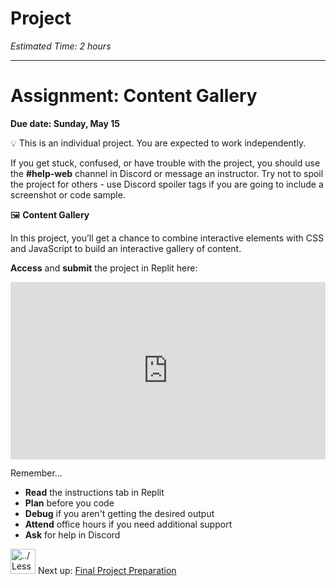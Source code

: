 # Project

*Estimated Time: 2 hours*

---

# Assignment: Content Gallery

**Due date: Sunday, May 15**

<aside>


💡 This is an individual project. You are expected to work independently.

If you get stuck, confused, or have trouble with the project, you should use the **#help-web** channel in Discord or message an instructor. Try not to spoil the project for others - use Discord spoiler tags if you are going to include a screenshot or code sample.

</aside>

<aside>


🖼️ **Content Gallery**

In this project, you’ll get a chance to combine interactive elements with CSS and JavaScript to build an interactive gallery of content.

**Access** and **submit** the project in Replit here: <div style="position: relative; padding-bottom: 56.25%; height: 0;"><iframe src="https://replit.com/team/tk5-web/Content-Gallery" frameborder="0" webkitallowfullscreen mozallowfullscreen allowfullscreen style="position: absolute; top: 0; left: 0; width: 100%; height: 100%;"></iframe></div>

</aside>

Remember...

- **Read** the instructions tab in Replit
- **Plan** before you code
- **Debug** if you aren't getting the desired output
- **Attend** office hours if you need additional support
- **Ask** for help in Discord

<aside>


<img src="../Lesson%200%20Learning%20With%20Kibo%206427d2f5f1ae4576a3b083dd8476d915/man-in-hike.png" alt="../Lesson%200%20Learning%20With%20Kibo%206427d2f5f1ae4576a3b083dd8476d915/man-in-hike.png" width="40px" /> Next up: [Final Project Preparation](/web-foundations-april-2022/action-and-interaction/final-project-preparation.md)

</aside>